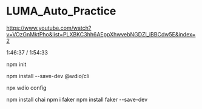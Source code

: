 # LUMA_Auto_Practice

https://www.youtube.com/watch?v=VOzGnMktPho&list=PLXBKC3hh6AEppXhwvebNGDZl_iBBCdw5E&index=2

1:46:37 / 1:54:33


npm init

npm install --save-dev @wdio/cli

npx wdio config


npm install chai
npm i faker
npm install faker --save-dev